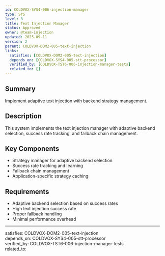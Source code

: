 ```yaml
---
id: COLDVOX-SYS4-006-injection-manager
type: SYS
level: 3
title: Text Injection Manager
status: Approved
owner: @team-injection
updated: 2025-09-11
version: 2
parent: COLDVOX-DOM2-005-text-injection
links:
  satisfies: [COLDVOX-DOM2-005-text-injection]
  depends_on: [COLDVOX-SYS4-005-stt-processor]
  verified_by: [COLDVOX-TST6-006-injection-manager-tests]
  related_to: []
---
```


## Summary
Implement adaptive text injection with backend strategy management.

## Description
This system implements the text injection manager with adaptive backend selection, success rate tracking, and fallback chain management.

## Key Components
- Strategy manager for adaptive backend selection
- Success rate tracking and learning
- Fallback chain management
- Application-specific strategy caching

## Requirements
- Adaptive backend selection based on success rates
- High text injection success rate
- Proper fallback handling
- Minimal performance overhead

---
satisfies: COLDVOX-DOM2-005-text-injection  
depends_on: COLDVOX-SYS4-005-stt-processor  
verified_by: COLDVOX-TST6-006-injection-manager-tests  
related_to: